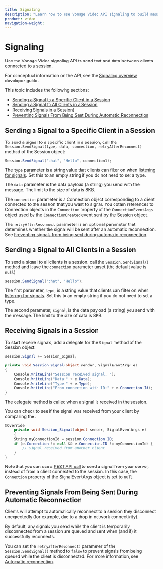 ```yaml
---
title: Signaling
description: "Learn how to use Vonage Video API signaling to build messaging into your Windows application. With signaling, users can send messages, control robots, and more!"
product: video
navigation-weight:
---
```


# Signaling

Use the Vonage Video signaling API to send text and data between clients connected to a session.

For conceptual information on the API, see the [Signaling overview](/developer/guides/signaling/) developer guide.

This topic includes the following sections:

* [Sending a Signal to a Specific Client in a Session](#sending-a-signal-to-a-specific-client-in-a-session)
* [Sending a Signal to All Clients in a Session](#sending-a-signal-to-all-clients-in-a-session)
* [Receiving Signals in a Session](#receiving-signals-in-a-session))
* [Preventing Signals From Being Sent During Automatic Reconnection](#preventing-signals-from-being-sent-during-automatic-reconnection)

## Sending a Signal to a Specific Client in a Session

To send a signal to a specific client in a session, call the `Session.SendSignal(type, data, connection, retryAfterReconnect)` method of the Session object:

```c#
Session.SendSignal("chat", "Hello", connection1);
```

The `type` parameter is a string value that clients can filter on when [listening for signals](#receiving-signals-in-a-session). Set this to an empty string if you do not need to set a type.

The `data` parameter is the data payload (a string) you send with the message. The limit to the size of data is 8KB.

The `connection` parameter is a Connection object corresponding to a client connected to the session that you want to signal. You obtain references to Connection objects in the `Connection` property of the `ConnectionEventArgs` object used by the `ConnectionCreated` event sent by the Session object.

The `retryAfterReconnect` parameter is an optional parameter that determines whether the signal will be sent after an automatic reconnection. See [Preventing signals from being sent during automatic reconnection](#preventing-signals-from-being-sent-during-automatic-reconnection).

## Sending a Signal to All Clients in a Session

To send a signal to all clients in a session, call the `Session.SendSignal()` method and leave the `connection` parameter unset (the default value is `null`):

```c#
session.SendSignal("chat", "Hello");
```

The first parameter, `type`, is a string value that clients can filter on when [listening for signals](#receiving-signals-in-a-session). Set this to an empty string if you do not need to set a type.

The second parameter, `signal`, is the data payload (a string) you send with the message. The limit to the size of data is 8KB.

## Receiving Signals in a Session

To start receive signals, add a delegate for the `Signal` method of the Session object:

```c#
session.Signal += Session_Signal;

private void Session_Signal(object sender, SignalEventArgs e)
{
    Console.WriteLine("Session received signal. ");
    Console.WriteLine("Data:" + e.Data);
    Console.WriteLine("Type:" + e.Type);
    Console.WriteLine("From connection with ID:" + e.Connection.Id);
}
```

The delegate method is called when a signal is received in the session.

You can check to see if the signal was received from your client by comparing the .

```csharp
@Override
    private void Session_Signal(object sender, SignalEventArgs e)
    {
    String myConnectionId = session.Connection.ID;
    if (e.Connection != null && e.Connection.ID != myConnectionId) {
        // Signal received from another client
    }
}
```

Note that you can use a [REST API call](/api/video?#signaling) to send a signal from your server, instead of from a client connected to the session. In this case, the `Connection` property of the SignalEventArgs object is set to `null`.

## Preventing Signals From Being Sent During Automatic Reconnection

Clients will attempt to automatically reconnect to a session they disconnect unexpectedly (for example, due to a drop in network connectivity).

By default, any signals you send while the client is temporarily disconnected from a session are queued and sent when (and if) it successfully reconnects.

You can set the `retryAfterReconnect)` parameter of the `Session.SendSignal()` method to `false` to prevent signals from being queued while the client is disconnected. For more information, see [Automatic reconnection](/video/tutorials/joining-a-session/video/joining-a-session/ios/5-automatic-reconnect/objective_c#automatic-reconnection).
